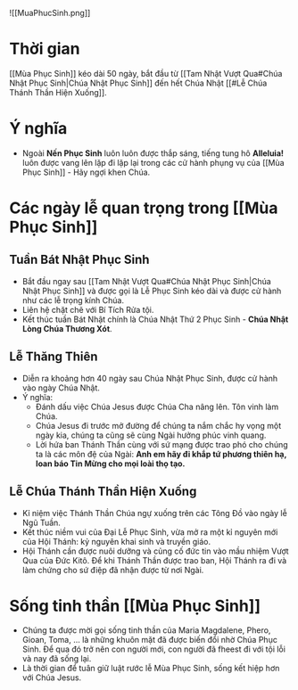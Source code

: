 ![[MuaPhucSinh.png]]
# Thời gian

[[Mùa Phục Sinh]] kéo dài 50 ngày, bắt đầu từ [[Tam Nhật Vượt Qua#Chúa Nhật Phục Sinh|Chúa Nhật Phục Sinh]] đến hết Chúa Nhật [[#Lễ Chúa Thánh Thần Hiện Xuống]].

# Ý nghĩa

- Ngoài **Nến Phục Sinh** luôn luôn được thắp sáng, tiếng tung hô **Alleluia!** luôn được vang lên lặp đi lặp lại trong các cử hành phụng vụ của [[Mùa Phục Sinh]] - Hãy ngợi khen Chúa.

# Các ngày lễ quan trọng trong [[Mùa Phục Sinh]]

## Tuần Bát Nhật Phục Sinh

- Bắt đầu ngay sau [[Tam Nhật Vượt Qua#Chúa Nhật Phục Sinh|Chúa Nhật Phục Sinh]] và được gọi là Lễ Phục Sinh kéo dài và được cử hành như các lễ trọng kính Chúa.
- Liên hệ chặt chẽ với Bí Tích Rửa tội.
- Kết thúc tuần Bát Nhật chính là Chúa Nhật Thứ 2 Phục Sinh - **Chúa Nhật Lòng Chúa Thương Xót**.
## Lễ Thăng Thiên

- Diễn ra khoảng hơn 40 ngày sau Chúa Nhật Phục Sinh, được cử hành vào ngày Chúa Nhật.
- Ý nghĩa:
	- Đánh dấu việc Chúa Jesus được Chúa Cha nâng lên. Tôn vinh làm Chúa.
	- Chúa Jesus đi trước mở đường để chúng ta nắm chắc hy vọng một ngày kia, chúng ta cũng sẽ cùng Ngài hưởng phúc vinh quang.
	- Lời hứa ban Thánh Thần cùng với sứ mạng được trao phó cho chúng ta là các môn đệ của Ngài: **Anh em hãy đi khắp tứ phương thiên hạ, loan báo Tin Mừng cho mọi loài thọ tạo.**
## Lễ Chúa Thánh Thần Hiện Xuống

- Kỉ niệm việc Thánh Thần Chúa ngự xuống trên các Tông Đồ vào ngày lễ Ngũ Tuần.
- Kết thúc niềm vui của Đại Lễ Phục Sinh, vừa mở ra một kỉ nguyên mới của Hội Thánh: kỷ nguyên khai sinh và truyền giáo.
- Hội Thánh cần được nuôi dưỡng và củng cố đức tin vào mầu nhiệm Vượt Qua của Đức Kitô. Để khi Thánh Thần được trao ban, Hội Thánh ra đi và làm chứng cho sứ điệp đã nhận được từ nơi Ngài.
# Sống tinh thần [[Mùa Phục Sinh]]

- Chúng ta được mời gọi sống tinh thần của Maria Magdalene, Phero, Gioan, Toma, ... là những khuôn mặt đã được biến đổi nhờ Chúa Phục Sinh. Để qua đó trở nên con người mới, con người đã fheest đi với tội lỗi và nay đã sống lại.
- Là thời gian để tuân giữ luật rước lễ Mùa Phục Sinh, sống kết hiệp hơn với Chúa Jesus.